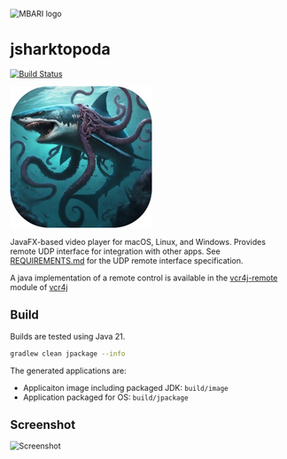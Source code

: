 ![MBARI logo](src/site/resources/images/logo-mbari-3b.png)

# jsharktopoda


[![Build Status](https://travis-ci.org/mbari-org/jsharktopoda.svg?branch=master)](https://travis-ci.org/mbari-org/jsharktopoda)

![Sharktopoda](src/site/resources/images/jsharktopoda2.jpg)


JavaFX-based video player for macOS, Linux, and Windows. Provides remote UDP interface for integration with other apps. See [REQUIREMENTS.md](https://github.com/mbari-org/Sharktopoda/blob/main/Requirements/UDP_Remote_Protocol.md) for the UDP remote interface specification.

A java implementation of a remote control is available in the [vcr4j-remote](https://github.com/mbari-org/vcr4j/tree/master/vcr4j-remote) module of [vcr4j](https://github.com/mbari-org/vcr4j)

## Build

Builds are tested using Java 21. 

```bash
gradlew clean jpackage --info
```

The generated applications are:

- Applicaiton image including packaged JDK: `build/image`
- Application packaged for OS: `build/jpackage`

## Screenshot

![Screenshot](src/site/resources/images/jsharktopoda.png)

